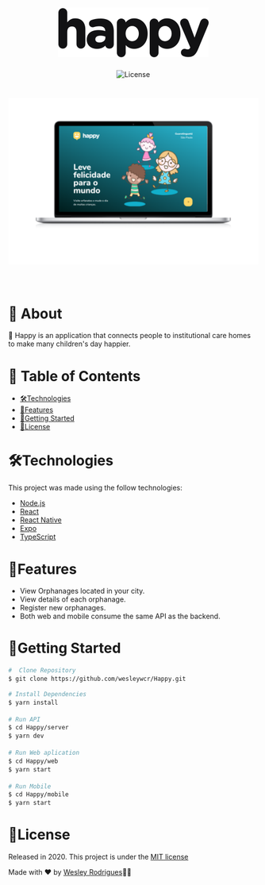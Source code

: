 <h1 align="center">
    <img alt="Happy" title="Happy" src=".github/logo.svg" />
</h1>

<p align="center">

  <img alt="License" src="https://img.shields.io/static/v1?label=license&message=MIT&color=15C3D6&labelColor=000000">


</p>

<h1 align="center">
    <img alt="Happy" title="Happy" src=".github/Home.png" />
</h1>




<br>

# 📕 About
👶 Happy is an application that connects people to institutional care homes to make many children's day happier.

# 📌 Table of Contents
- [🛠️Technologies](#---technologies)
- [🚀Features](#--features)
- [🏃Getting Started](#--getting-started)
- [📝License](#--license)



# 🛠️Technologies 

This project was made using the follow technologies:

- [Node.js](https://nodejs.org/en/)
- [React](https://reactjs.org)
- [React Native](https://facebook.github.io/react-native/)
- [Expo](https://expo.io/)
- [TypeScript](https://www.typescriptlang.org/)




# 🚀Features

*  View Orphanages located in your city.
*  View details of each orphanage.
*  Register new orphanages.
*  Both web and mobile consume the same API as the backend.


# 🏃Getting Started

```sh
#  Clone Repository
$ git clone https://github.com/wesleywcr/Happy.git 
```
```sh
# Install Dependencies
$ yarn install

# Run API
$ cd Happy/server
$ yarn dev

# Run Web aplication
$ cd Happy/web
$ yarn start

# Run Mobile
$ cd Happy/mobile
$ yarn start 
```
# 📝License

Released in 2020.
This project is under the [MIT license](./LICENSE)

Made with ❤️ by [Wesley Rodrigues](https://github.com/wesleywcr)🤙👊

